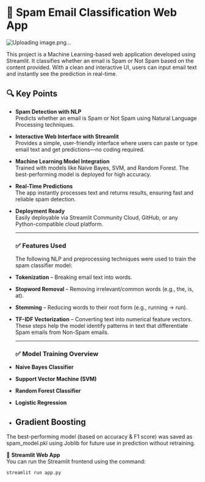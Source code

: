 # 📧 Spam Email Classification Web App
![Uploading image.png…]()

This project is a Machine Learning-based web application developed using Streamlit. It classifies whether an email is Spam or Not Spam based on the content provided. With a clean and interactive UI, users can input email text and instantly see the prediction in real-time.

## 🔍 Key Points

- **Spam Detection with NLP**  
  Predicts whether an email is Spam or Not Spam using Natural Language Processing techniques.

- **Interactive Web Interface with Streamlit**  
   Provides a simple, user-friendly interface where users can paste or type email text and get predictions—no coding required.

- **Machine Learning Model Integration**  
   Trained with models like Naive Bayes, SVM, and Random Forest. The best-performing model is deployed for high accuracy.

- **Real-Time Predictions**  
    The app instantly processes text and returns results, ensuring fast and reliable spam detection.

- **Deployment Ready**  
  Easily deployable via Streamlit Community Cloud, GitHub, or any Python-compatible cloud platform.

  ---
  
  ### ✅ Features Used

  The following NLP and preprocessing techniques were used to train the spam classifier model:

- **Tokenization** – Breaking email text into words.
- **Stopword Removal** – Removing irrelevant/common words (e.g., the, is, at).  
- **Stemming** – Reducing words to their root form (e.g., running → run).  
- **TF-IDF Vectorization** – Converting text into numerical feature vectors.
These steps help the model identify patterns in text that differentiate Spam emails from Non-Spam emails.

  ---
  
  ### ✅ Model Training Overview

- **Naive Bayes Classifier**  
- **Support Vector Machine (SVM)**  
- **Random Forest Classifier**  
- **Logistic Regression**  
- **Gradient Boosting**  
  ---
The best-performing model (based on accuracy & F1 score) was saved as spam_model.pkl using Joblib for future use in prediction without retraining.

🚀 **Streamlit Web App**  
You can run the Streamlit frontend using the command:  
```bash
streamlit run app.py
